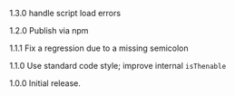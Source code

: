 1.3.0 handle script load errors

1.2.0 Publish via npm

1.1.1 Fix a regression due to a missing semicolon

1.1.0 Use standard code style; improve internal `isThenable`

1.0.0 Initial release.
